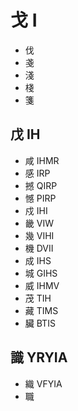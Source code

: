 # 戈 I

- 伐
- 戔
- 淺
- 棧
- 箋

## 戊 IH

- 咸 IHMR
- 感 IRP
- 撼 QIRP
- 憾 PIRP
- 戍 IHI
- 畿 VIW
- 幾 VIHI
- 機 DVII
- 成 IHS
- 城 GIHS
- 威 IHMV
- 茂 TIH
- 藏 TIMS
- 臟 BTIS

## 識 YRYIA

- 織 VFYIA
- 職
